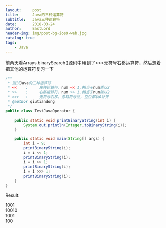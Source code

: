 ```yaml
---
layout:     post
title:      Java的三种运算符
subtitle:   Java三种运算符
date:       2018-03-24
author:     EastLord
header-img: img/post-bg-ios9-web.jpg
catalog: true
tags:
    - Java
---
```


前两天看Arrays.binarySearch()源码中用到了>>>无符号右移运算符，然后想着把其他的运算符复习一下

```java
/**
 * 测试Java的三种运算符     
 * <<    :     左移运算符，num << 1,相当于num乘以2  
 * >>    :     右移运算符，num >> 1,相当于num除以2     
 * >>>   :     无符号右移，忽略符号位，空位都以0补齐     
 * @author qiutiandong     
 */
public class TestJavaOperator {

    public static void printBinaryString(int i) {
        System.out.println(Integer.toBinaryString(i));
    }

    public static void main(String[] args) {
        int i = 9;
        printBinaryString(i);
        i = i << 1;
        printBinaryString(i);
        i = i >> 1;
        printBinaryString(i);
        i = i >>> 1;
        printBinaryString(i);
    }
}
```

Result:

1001  
10010  
1001  
100